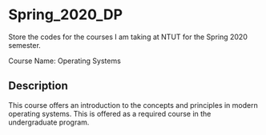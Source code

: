 # Spring_2020_DP
Store the codes for the courses I am taking at NTUT for the Spring 2020 semester.

Course Name: Operating Systems

## Description
This course offers an introduction to the concepts and principles in modern operating systems. This is offered as a required course in the undergraduate program.

